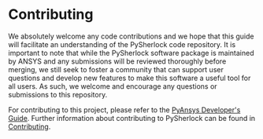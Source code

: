 # Contributing

We absolutely welcome any code contributions and we hope that this
guide will facilitate an understanding of the PySherlock code
repository. It is important to note that while the PySherlock software
package is maintained by ANSYS and any submissions will be reviewed
thoroughly before merging, we still seek to foster a community that can
support user questions and develop new features to make this software
a useful tool for all users. As such, we welcome and encourage any
questions or submissions to this repository.

For contributing to this project, please refer to the [PyAnsys Developer's Guide].
Further information about contributing to PySherlock can be found in [Contributing].

[PyAnsys Developer's Guide]: https://dev.docs.pyansys.com/index.html
[Contributing]: https://sherlock.docs.pyansys.com/dev/contributing.html
